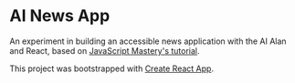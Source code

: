 # AI News App

An experiment in building an accessible news application with the AI Alan and React, based on [JavaScript Mastery's tutorial](https://www.youtube.com/watch?v=rqw3OftE5sA&t=351s).

This project was bootstrapped with [Create React App](https://github.com/facebook/create-react-app).

